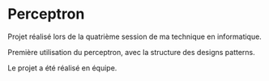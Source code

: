 # Perceptron

Projet réalisé lors de la quatrième session de ma technique en informatique. 

Première utilisation du perceptron, avec la structure des designs patterns. 

Le projet a été réalisé en équipe.

